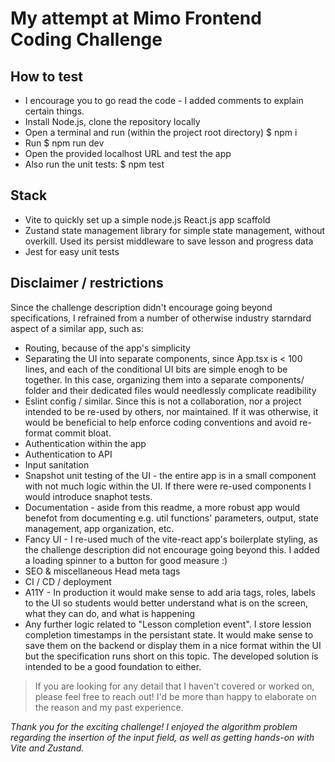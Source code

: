 # My attempt at Mimo Frontend Coding Challenge

## How to test
- I encourage you to go read the code - I added comments to explain certain things.
- Install Node.js, clone the repository locally
- Open a terminal and run (within the project root directory) $ npm i
- Run $ npm run dev
- Open the provided localhost URL and test the app
- Also run the unit tests: $ npm test

## Stack
- Vite to quickly set up a simple node.js React.js app scaffold
- Zustand state management library for simple state management, without overkill. Used its persist middleware to save lesson and progress data
- Jest for easy unit tests

## Disclaimer / restrictions
Since the challenge description didn't encourage going beyond specifications, I refrained from a number of otherwise industry starndard aspect of a similar app, such as:
- Routing, because of the app's simplicity
- Separating the UI into separate components, since App.tsx is < 100 lines, and each of the conditional UI bits are simple enogh to be together. In this case, organizing them into a separate components/ folder and their dedicated files would needlessly complicate readibility 
- Eslint config / similar. Since this is not a collaboration, nor a project intended to be re-used by others, nor maintained. If it was otherwise, it would be beneficial to help enforce coding conventions and avoid re-format commit bloat.
- Authentication within the app
- Authentication to API
- Input sanitation
- Snapshot unit testing of the UI - the entire app is in a small component with not much logic within the UI. If there were re-used components I would introduce snaphot tests.
- Documentation - aside from this readme, a more robust app would benefot from documenting e.g. util functions' parameters, output, state management, app organization, etc.
- Fancy UI - I re-used much of the vite-react app's boilerplate styling, as the challenge description did not encourage going beyond this. I added a loading spinner to a button for good measure :)
- SEO & miscellaneous Head meta tags
- CI / CD / deployment
- A11Y - In production it would make sense to add aria tags, roles, labels to the UI so students would better understand what is on the screen, what they can do, and what is happening
- Any further logic related to "Lesson completion event". I store lession completion timestamps in the persistant state. It would make sense to save them on the backend or display them in a nice format within the UI but the specification runs short on this topic. The developed solution is intended to be a good foundation to either.

> If you are looking for any detail that I haven't covered or worked on, please feel free to reach out! I'd be more than happy to elaborate on the reason and my past experience.

*Thank you for the exciting challenge! I enjoyed the algorithm problem regarding the insertion of the input field, as well as getting hands-on with Vite and Zustand.*

